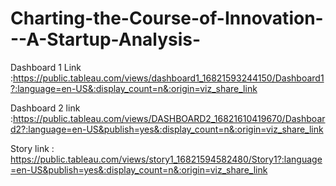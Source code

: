 # Charting-the-Course-of-Innovation---A-Startup-Analysis-


Dashboard 1 Link :https://public.tableau.com/views/dashboard1_16821593244150/Dashboard1?:language=en-US&:display_count=n&:origin=viz_share_link

Dashboard 2 link :https://public.tableau.com/views/DASHBOARD2_16821610419670/Dashboard2?:language=en-US&publish=yes&:display_count=n&:origin=viz_share_link

Story link : https://public.tableau.com/views/story1_16821594582480/Story1?:language=en-US&publish=yes&:display_count=n&:origin=viz_share_link
